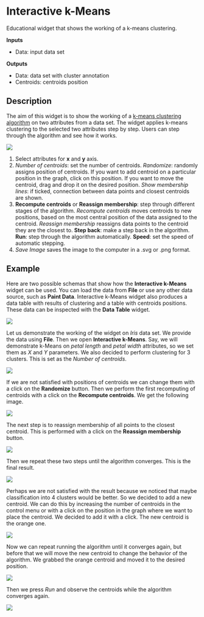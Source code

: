 Interactive k-Means
===================

Educational widget that shows the working of a k-means clustering.

**Inputs**

- Data: input data set

**Outputs**

- Data: data set with cluster annotation
- Centroids: centroids position

Description
-----------

The aim of this widget is to show the working of a [k-means clustering algorithm](https://en.wikipedia.org/wiki/K-means_clustering) on two attributes from a data set. The widget applies k-means clustering to the selected two attributes step by step. Users can step through the algorithm and see how it works.

![](images/interactive-kmeans-stamped.png)

1. Select attributes for **x** and **y** axis.
2. *Number of centroids*: set the number of centroids.
   *Randomize*: randomly assigns position of centroids. If you want to add centroid on a particular position in the graph, click on this position. If you want to move the centroid, drag and drop it on the desired position.
   *Show membership lines*: if ticked, connection between data points and closest centroids are shown.
3. **Recompute centroids** or **Reassign membership**: step through different stages of the algorithm. *Recompute centroids* moves centroids to new positions, based on the most central position of the data assigned to the centroid. *Reassign membership* reassigns data points to the centroid they are the closest to.
   **Step back**: make a step back in the algorithm.
   **Run**: step through the algorithm automatically.
   **Speed**: set the speed of automatic stepping.
4. *Save Image* saves the image to the computer in a .svg or .png format.

Example
-------

Here are two possible schemas that show how the **Interactive k-Means** widget can be used. You can load the data from **File** or use any other data source, such as **Paint Data**. Interactive k-Means widget also produces a data table with results of clustering and a table with centroids positions. These data can be inspected with the
**Data Table** widget.

![](images/interactive-kmeans-input.png)

Let us demonstrate the working of the widget on *Iris* data set. We provide the data using **File**. Then we open **Interactive k-Means**. Say, we will demonstrate k-Means on *petal length* and *petal width* attributes, so we set them as *X* and *Y* parameters. We also decided to perform clustering for 3 clusters. This is set as the *Number of centroids*.

![](images/interactive-kmeans-step1.png)

If we are not satisfied with positions of centroids we can change them with a click on the **Randomize** button. Then we perform the first recomputing of centroids with a click on the **Recompute centroids**. We get the following image.

![](images/interactive-kmeans-step2.png)

The next step is to reassign membership of all points to the closest centroid. This is performed with a click on the **Reassign membership** button.

![](images/interactive-kmeans-step3.png)

Then we repeat these two steps until the algorithm converges. This is the final result.

![](images/interactive-kmeans-step4.png)

Perhaps we are not satisfied with the result because we noticed that maybe classification into 4 clusters would be better. So we decided to add a new centroid. We can do this by increasing the number of centroids in the control menu or with a click on the position in the graph where we want to place the centroid. We decided to add it with a click. The new centroid is the orange one.

![](images/interactive-kmeans-step5.png)

Now we can repeat running the algorithm until it converges again, but before that we will move the new centroid to change the behavior of the algorithm. We grabbed the orange centroid and moved it to the desired position.

![](images/interactive-kmeans-step6.png)

Then we press *Run* and observe the centroids while the algorithm converges again.

![](images/interactive-kmeans-step7.png)
